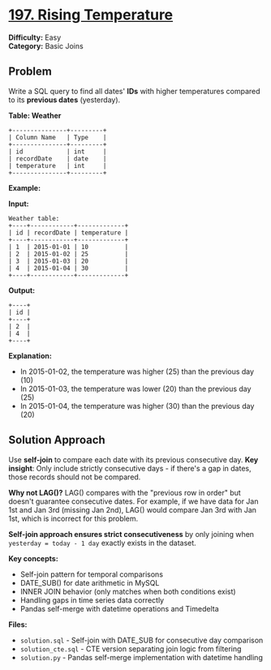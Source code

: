 # [197. Rising Temperature](https://leetcode.com/problems/rising-temperature/)

**Difficulty:** Easy  
**Category:** Basic Joins

## Problem

Write a SQL query to find all dates' **IDs** with higher temperatures compared to its **previous dates** (yesterday).

**Table: Weather**
```
+---------------+---------+
| Column Name   | Type    |
+---------------+---------+
| id            | int     |
| recordDate    | date    |
| temperature   | int     |
+---------------+---------+
```

**Example:**

**Input:**
```
Weather table:
+----+------------+-------------+
| id | recordDate | temperature |
+----+------------+-------------+
| 1  | 2015-01-01 | 10          |
| 2  | 2015-01-02 | 25          |
| 3  | 2015-01-03 | 20          |
| 4  | 2015-01-04 | 30          |
+----+------------+-------------+
```

**Output:**
```
+----+
| id |
+----+
| 2  |
| 4  |
+----+
```

**Explanation:**
- In 2015-01-02, the temperature was higher (25) than the previous day (10)
- In 2015-01-03, the temperature was lower (20) than the previous day (25)
- In 2015-01-04, the temperature was higher (30) than the previous day (20)

## Solution Approach

Use **self-join** to compare each date with its previous consecutive day. **Key insight**: Only include strictly consecutive days - if there's a gap in dates, those records should not be compared.

**Why not LAG()?** LAG() compares with the "previous row in order" but doesn't guarantee consecutive dates. For example, if we have data for Jan 1st and Jan 3rd (missing Jan 2nd), LAG() would compare Jan 3rd with Jan 1st, which is incorrect for this problem.

**Self-join approach ensures strict consecutiveness** by only joining when `yesterday = today - 1 day` exactly exists in the dataset.

**Key concepts:**
- Self-join pattern for temporal comparisons
- DATE_SUB() for date arithmetic in MySQL
- INNER JOIN behavior (only matches when both conditions exist)
- Handling gaps in time series data correctly
- Pandas self-merge with datetime operations and Timedelta

**Files:**
- `solution.sql` - Self-join with DATE_SUB for consecutive day comparison
- `solution_cte.sql` - CTE version separating join logic from filtering
- `solution.py` - Pandas self-merge implementation with datetime handling